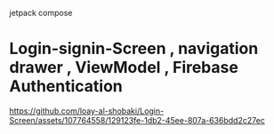 jetpack compose
# Login-signin-Screen , navigation drawer , ViewModel , Firebase Authentication 

https://github.com/loay-al-shobaki/Login-Screen/assets/107764558/129123fe-1db2-45ee-807a-636bdd2c27ec

